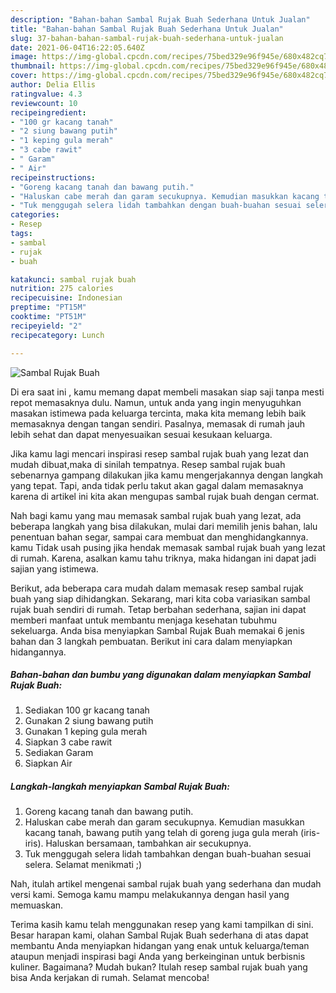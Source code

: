 ```yaml
---
description: "Bahan-bahan Sambal Rujak Buah Sederhana Untuk Jualan"
title: "Bahan-bahan Sambal Rujak Buah Sederhana Untuk Jualan"
slug: 37-bahan-bahan-sambal-rujak-buah-sederhana-untuk-jualan
date: 2021-06-04T16:22:05.640Z
image: https://img-global.cpcdn.com/recipes/75bed329e96f945e/680x482cq70/sambal-rujak-buah-foto-resep-utama.jpg
thumbnail: https://img-global.cpcdn.com/recipes/75bed329e96f945e/680x482cq70/sambal-rujak-buah-foto-resep-utama.jpg
cover: https://img-global.cpcdn.com/recipes/75bed329e96f945e/680x482cq70/sambal-rujak-buah-foto-resep-utama.jpg
author: Delia Ellis
ratingvalue: 4.3
reviewcount: 10
recipeingredient:
- "100 gr kacang tanah"
- "2 siung bawang putih"
- "1 keping gula merah"
- "3 cabe rawit"
- " Garam"
- " Air"
recipeinstructions:
- "Goreng kacang tanah dan bawang putih."
- "Haluskan cabe merah dan garam secukupnya. Kemudian masukkan kacang tanah, bawang putih yang telah di goreng juga gula merah (iris-iris). Haluskan bersamaan, tambahkan air secukupnya."
- "Tuk menggugah selera lidah tambahkan dengan buah-buahan sesuai selera. Selamat menikmati ;)"
categories:
- Resep
tags:
- sambal
- rujak
- buah

katakunci: sambal rujak buah 
nutrition: 275 calories
recipecuisine: Indonesian
preptime: "PT15M"
cooktime: "PT51M"
recipeyield: "2"
recipecategory: Lunch

---
```



![Sambal Rujak Buah](https://img-global.cpcdn.com/recipes/75bed329e96f945e/680x482cq70/sambal-rujak-buah-foto-resep-utama.jpg)

Di era  saat ini , kamu memang dapat membeli masakan siap saji tanpa mesti repot memasaknya dulu. Namun, untuk anda yang ingin menyuguhkan masakan istimewa pada keluarga tercinta, maka kita memang lebih baik memasaknya dengan tangan sendiri. Pasalnya, memasak di rumah jauh lebih sehat dan dapat menyesuaikan sesuai kesukaan keluarga.

Jika kamu lagi mencari inspirasi resep sambal rujak buah yang lezat dan mudah dibuat,maka di sinilah tempatnya. Resep sambal rujak buah  sebenarnya gampang dilakukan jika kamu mengerjakannya dengan langkah yang tepat. Tapi, anda tidak perlu takut akan gagal dalam memasaknya 
karena di artikel ini kita akan mengupas sambal rujak buah dengan cermat.  



Nah bagi kamu yang mau memasak sambal rujak buah yang lezat, ada beberapa langkah yang bisa dilakukan, mulai dari memilih jenis bahan, lalu penentuan bahan segar, sampai cara membuat dan menghidangkannya. kamu Tidak usah pusing jika hendak memasak sambal rujak buah yang lezat di rumah. Karena, asalkan kamu  tahu triknya, maka hidangan ini dapat jadi sajian yang istimewa.

Berikut, ada beberapa cara mudah dalam memasak resep sambal rujak buah yang siap dihidangkan. Sekarang, mari kita coba variasikan sambal rujak buah sendiri di rumah. Tetap berbahan sederhana, sajian ini dapat memberi manfaat untuk membantu menjaga kesehatan tubuhmu sekeluarga. Anda bisa menyiapkan Sambal Rujak Buah memakai 6 jenis bahan dan 3 langkah pembuatan. Berikut ini cara dalam menyiapkan hidangannya.

<!--inarticleads1-->

##### Bahan-bahan dan bumbu yang digunakan dalam menyiapkan Sambal Rujak Buah:

1. Sediakan 100 gr kacang tanah
1. Gunakan 2 siung bawang putih
1. Gunakan 1 keping gula merah
1. Siapkan 3 cabe rawit
1. Sediakan  Garam
1. Siapkan  Air




<!--inarticleads2-->

##### Langkah-langkah menyiapkan Sambal Rujak Buah:

1. Goreng kacang tanah dan bawang putih.
1. Haluskan cabe merah dan garam secukupnya. Kemudian masukkan kacang tanah, bawang putih yang telah di goreng juga gula merah (iris-iris). Haluskan bersamaan, tambahkan air secukupnya.
1. Tuk menggugah selera lidah tambahkan dengan buah-buahan sesuai selera. Selamat menikmati ;)




Nah, itulah artikel mengenai  sambal rujak buah  yang sederhana dan mudah versi kami. Semoga kamu mampu melakukannya dengan hasil yang memuaskan. 

Terima kasih kamu telah menggunakan resep yang kami tampilkan di sini. Besar harapan kami, olahan  Sambal Rujak Buah sederhana di atas dapat membantu Anda menyiapkan hidangan yang enak untuk keluarga/teman ataupun menjadi inspirasi bagi Anda yang berkeinginan untuk berbisnis kuliner. Bagaimana? Mudah bukan? Itulah resep sambal rujak buah yang bisa Anda kerjakan di rumah. Selamat mencoba!

